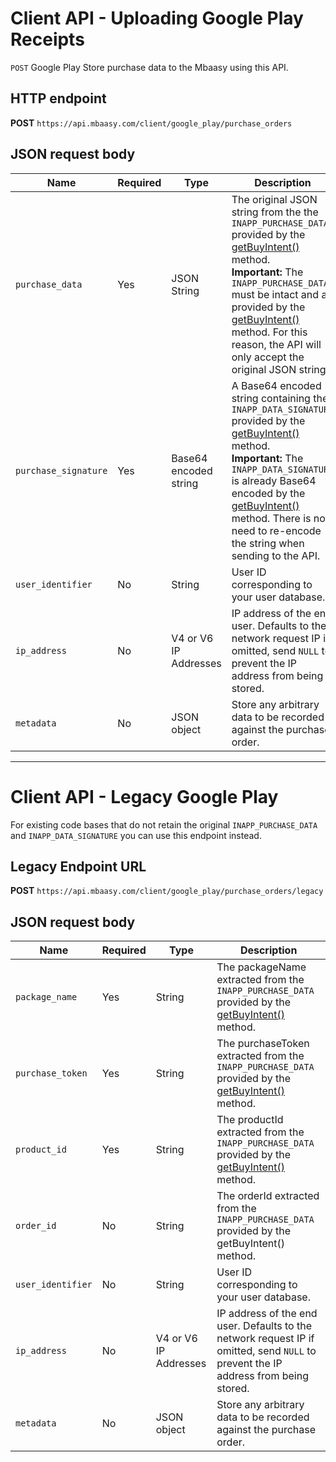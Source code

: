 # Client API - Uploading Google Play Receipts

`POST` Google Play Store purchase data to the Mbaasy using this API.

## HTTP endpoint

**POST** `https://api.mbaasy.com/client/google_play/purchase_orders`

## JSON request body

| Name | Required | Type | Description |
| ---- | -------- | ---- | ----------- |
| `purchase_data` | Yes | JSON String | The original JSON string from the the `INAPP_PURCHASE_DATA` provided by the [getBuyIntent()](https://developer.android.com/google/play/billing/billing_reference.html#getBuyIntent) method.<br />**Important:** The `INAPP_PURCHASE_DATA` must be intact and as provided by the [getBuyIntent()](https://developer.android.com/google/play/billing/billing_reference.html#getBuyIntent) method. For this reason, the API will only accept the original JSON string. |
| `purchase_signature` | Yes | Base64 encoded string | A Base64 encoded string containing the `INAPP_DATA_SIGNATURE` provided by the [getBuyIntent()](https://developer.android.com/google/play/billing/billing_reference.html#getBuyIntent) method.<br />**Important:** The `INAPP_DATA_SIGNATURE` is already Base64 encoded by the [getBuyIntent()](https://developer.android.com/google/play/billing/billing_reference.html#getBuyIntent) method. There is no need to re-encode the string when sending to the API. |
| `user_identifier` | No | String | User ID corresponding to your user database. |
| `ip_address` | No | V4 or V6 IP Addresses | IP address of the end user. Defaults to the network request IP if omitted, send `NULL` to prevent the IP address from being stored. |
| `metadata` | No | JSON object | Store any arbitrary data to be recorded against the purchase order. |

---

# Client API - Legacy Google Play

For existing code bases that do not retain the original `INAPP_PURCHASE_DATA` and `INAPP_DATA_SIGNATURE` you can use this endpoint instead.

## Legacy Endpoint URL

**POST** `https://api.mbaasy.com/client/google_play/purchase_orders/legacy`

## JSON request body

| Name | Required | Type | Description |
| ---- | -------- | ---- | ----------- |
| `package_name` | Yes | String | The packageName extracted from the `INAPP_PURCHASE_DATA` provided by the [getBuyIntent()](https://developer.android.com/google/play/billing/billing_reference.html#getBuyIntent) method. |
| `purchase_token` | Yes | String | The purchaseToken extracted from the `INAPP_PURCHASE_DATA` provided by the [getBuyIntent()](https://developer.android.com/google/play/billing/billing_reference.html#getBuyIntent) method. |
| `product_id` | Yes | String | The productId extracted from the `INAPP_PURCHASE_DATA` provided by the [getBuyIntent()](https://developer.android.com/google/play/billing/billing_reference.html#getBuyIntent) method. |
| `order_id` | No | String | The orderId extracted from the `INAPP_PURCHASE_DATA` provided by the getBuyIntent() method. |
| `user_identifier` | No | String | User ID corresponding to your user database. |
| `ip_address` | No | V4 or V6 IP Addresses | IP address of the end user. Defaults to the network request IP if omitted, send `NULL` to prevent the IP address from being stored. |
| `metadata` | No | JSON object | Store any arbitrary data to be recorded against the purchase order. |
